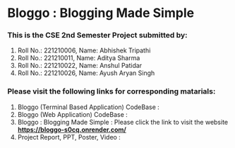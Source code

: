 # Bloggo : Blogging Made Simple

### This is the CSE 2nd Semester Project submitted by:
1. Roll No.: 221210006, Name: Abhishek Tripathi
2. Roll No.: 221210011, Name: Aditya Sharma
3. Roll No.: 221210022, Name: Anshul Patidar
4. Roll No.: 221210026, Name: Ayush Aryan Singh

### Please visit the following links for corresponding matarials:

1. Bloggo (Terminal Based Application) CodeBase :
2. Bloggo (Web Application) CodeBase : 
3. Bloggo : Blogging Made Simple : Please click the link to visit the website **https://bloggo-s0cq.onrender.com/**
4. Project Report, PPT, Poster, Video : 
